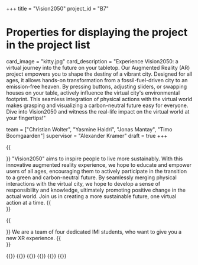 +++
title = "Vision2050"
project_id = "B7"

# Properties for displaying the project in the project list
card_image = "kitty.jpg"
card_description = "Experience Vision2050: a virtual journey into the future on your tabletop. Our Augmented Reality (AR) project empowers you to shape the destiny of a vibrant city. Designed for all ages, it allows hands-on transformation from a fossil-fuel-driven city to an emission-free heaven. By pressing buttons, adjusting sliders, or swapping houses on your table, actively influence the virtual city's environmental footprint. This seamless integration of physical actions with the virtual world makes grasping and visualizing a carbon-neutral future easy for everyone. Dive into Vision2050 and witness the real-life impact on the virtual world at your fingertips!"

team = ["Christian Wolter", "Yasmine Haidri", "Jonas Mantay", "Timo Boomgaarden"]
supervisor = "Alexander Kramer"
draft = true
+++

{{<section title="Our Goal">}}
"Vision2050" aims to inspire people to live more sustainably. With this innovative augmented reality experience, we hope to educate and empower users of all ages, encouraging them to actively participate in the transition to a green and carbon-neutral future. By seamlessly merging physical interactions with the virtual city, we hope to develop a sense of responsibility and knowledge, ultimately promoting positive change in the actual world. Join us in creating a more sustainable future, one virtual action at a time.
{{</section>}}

{{<section title="The team">}}
We are a team of four dedicated IMI students, who want to give you a new XR experience.
{{</section>}}

{{<gallery>}}
{{<team-member image="chris.jpg" name="Chris">}}
{{<team-member image="yasmine.jpg" name="Yasmine">}}
{{<team-member image="timo.jpg" name="Timo">}}
{{<team-member image="jonas.jpg" name="Jonas">}}
{{</gallery>}}

